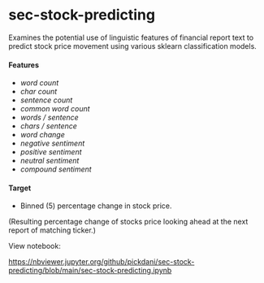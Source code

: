 # sec-stock-predicting

Examines the potential use of linguistic features of financial report text to predict stock price movement using various sklearn classification models.


#### Features
 - *word count*
 - *char count*
 - *sentence count*
 - *common word count*
 - *words / sentence*
 - *chars / sentence*
 - *word change*
 - *negative sentiment*
 - *positive sentiment*
 - *neutral sentiment*
 - *compound sentiment*
 
 #### Target
- Binned (5) percentage change in stock price. 

(Resulting percentage change of stocks price looking ahead at the next report of matching ticker.)


View notebook: 

https://nbviewer.jupyter.org/github/pickdani/sec-stock-predicting/blob/main/sec-stock-predicting.ipynb
